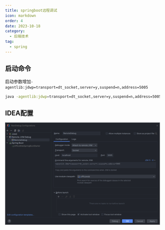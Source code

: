 ```yaml
---
title: springboot远程调试
icon: markdown
order: 4
date: 2023-10-18
category:
  - 后端技术
tag:
  - spring
---
```


## 启动命令

启动参数增加`-agentlib:jdwp=transport=dt_socket,server=y,suspend=n,address=5005`

```bash
java -agentlib:jdwp=transport=dt_socket,server=y,suspend=n,address=5005 -jar .\xxx.jar
```

## IDEA配置

![remoteDebug.png](./assets/images/remoteDebug.png)
